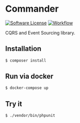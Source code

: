 # Commander

[![Software License][ico-license]](LICENSE.md)
[![Workflow][ico-workflow]](https://github.com/mhilker/commander/actions)

CQRS and Event Sourcing library.

## Installation

```bash
$ composer install
```

## Run via docker

```bash
$ docker-compose up
```

## Try it

```bash
$ ./vendor/bin/phpunit
```

[ico-license]: https://img.shields.io/badge/license-MIT-brightgreen.svg?style=flat-square
[ico-workflow]: https://img.shields.io/github/workflow/status/mhilker/commander/Build?style=flat-square
